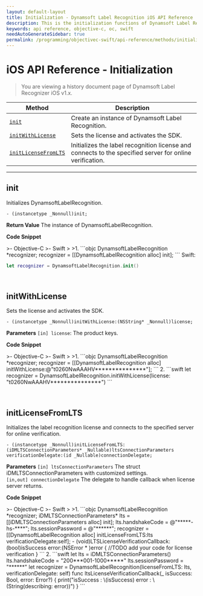 ```yaml
---
layout: default-layout
title: Initialization - Dynamsoft Label Recognition iOS API Reference
description: This is the initialization functions of Dynamsoft Label Recognition for iOS API Reference.
keywords: api reference, objective-c, oc, swift
needAutoGenerateSidebar: true
permalink: /programming/objectivec-swift/api-reference/methods/initialization.html
---
```


# iOS API Reference - Initialization

> You are viewing a history document page of Dynamsoft Label Recognizer iOS v1.x.

| Method               | Description |
|----------------------|-------------|
  | [`init`](#init) | Create an instance of Dynamsoft Label Recognition. |
  | [`initWithLicense`](#initWithLicense) | Sets the license and activates the SDK. |
  | [`initLicenseFromLTS`](#initlicensefromlts) | Initializes the label recognition license and connects to the specified server for online verification. |

  ---

## init

Initializes DynamsoftLabelRecognition.

```objc
- (instancetype _Nonnull)init;
```

**Return Value**
The instance of DynamsoftLabelRecognition.

**Code Snippet**

<div class="sample-code-prefix"></div>
>- Objective-C
>- Swift
>
>1. 
```objc
DynamsoftLabelRecognition *recognizer;
recognizer = [[DynamsoftLabelRecognition alloc] init];
```
Swift:

```Swift
let recognizer = DynamsoftLabelRecognition.init()
```


&nbsp;


## initWithLicense
Sets the license and activates the SDK.

```objc
- (instancetype _Nonnull)initWithLicense:(NSString* _Nonnull)license;
```   

**Parameters**
`[in] license`: The product keys.


**Code Snippet**

<div class="sample-code-prefix"></div>
>- Objective-C
>- Swift
>
>1. 
```objc
DynamsoftLabelRecognition *recognizer;
recognizer = [[DynamsoftLabelRecognition alloc] initWithLicense:@"t0260NwAAAHV***************"];
```
2. 
```swift
let recognizer = DynamsoftLabelRecognition.initWithLicense(license: "t0260NwAAAHV***************")
```

&nbsp;


## initLicenseFromLTS
Initializes the label recognition license and connects to the specified server for online verification.

```objc
- (instancetype _Nonnull)initLicenseFromLTS:(iDMLTSConnectionParameters* _Nullable)ltsConnectionParameters verificationDelegate:(id _Nullable)connectionDelegate;
```   

**Parameters**
`[in] ltsConnectionParameters` The struct iDMLTSConnectionParameters with customized settings.  
`[in,out] connectionDelegate` The delegate to handle callback when license server returns.

**Code Snippet**

<div class="sample-code-prefix"></div>
>- Objective-C
>- Swift
>
>1. 
```objc
DynamsoftLabelRecognition *recognizer;
iDMLTSConnectionParameters* lts = [[iDMLTSConnectionParameters alloc] init];
lts.handshakeCode = @"*****-hs-****";
lts.sessionPassword = @"******";
recognizer = [[DynamsoftLabelRecognition alloc] initLicenseFromLTS:lts verificationDelegate:self];
- (void)LTSLicenseVerificationCallback:(bool)isSuccess error:(NSError * )error
{
    //TODO add your code for license verification
}
```
2. 
```swift
let lts = iDMLTSConnectionParameters()
lts.handshakeCode = "200***001-1000*****"
lts.sessionPassword = "******"
let recognizer = DynamsoftLabelRecognition(licenseFromLTS: lts, verificationDelegate: self)
func ltsLicenseVerificationCallback(_ isSuccess: Bool, error: Error?)
{
    print("isSuccess : \(isSuccess) error : \(String(describing: error))")
}
```

&nbsp;

